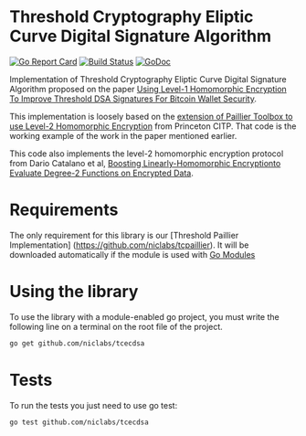 # Threshold Cryptography Eliptic Curve Digital Signature Algorithm

[![Go Report Card](https://goreportcard.com/badge/github.com/niclabs/tcecdsa)](https://goreportcard.com/report/github.com/niclabs/tcecdsa)
[![Build Status](https://travis-ci.org/niclabs/tcecdsa.svg?branch=master)](https://travis-ci.org/niclabs/tcecdsa)
[![GoDoc](https://godoc.org/github.com/niclabs/tcecdsa?status.svg)](https://godoc.org/github.com/niclabs/tcecdsa)

Implementation of Threshold Cryptography Eliptic Curve Digital Signature Algorithm proposed on the paper 
[Using Level-1 Homomorphic Encryption To Improve Threshold DSA Signatures For Bitcoin Wallet Security](http://www.cs.haifa.ac.il/~orrd/LC17/paper72.pdf).


This implementation is loosely based on the 
[extension of Paillier Toolbox to use Level-2 Homomorphic Encryption](https://github.com/citp/ThresholdECDSA) from Princeton CITP. 
That code is the working example of the work in the paper mentioned earlier.
 
This code also implements the level-2 homomorphic encryption protocol from Dario Catalano et al,
[Boosting Linearly-Homomorphic Encryptionto Evaluate Degree-2 Functions on Encrypted Data](https://eprint.iacr.org/2014/813.pdf).

# Requirements

The only requirement for this library is our [Threshold Paillier Implementation] (https://github.com/niclabs/tcpaillier). It will be downloaded automatically if the module is used with [Go Modules](https://blog.golang.org/using-go-modules)

# Using the library

To use the library with a module-enabled go project, you must write the following line on a terminal on the root file of the project.

```bash
go get github.com/niclabs/tcecdsa
```

# Tests

To run the tests you just need to use go test:

```bash
go test github.com/niclabs/tcecdsa
```
